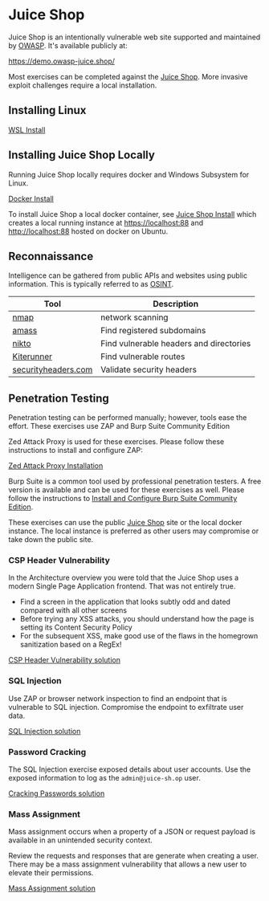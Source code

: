 # Juice Shop

Juice Shop is an intentionally vulnerable web site supported and maintained by [OWASP](owasp.org). It's available publicly at:

<https://demo.owasp-juice.shop/>

Most exercises can be completed against the [Juice Shop](https://demo.owasp-juice.shop/). More invasive exploit challenges require a local installation.

## Installing Linux

[WSL Install](wsl-install.md)

## Installing Juice Shop Locally

Running Juice Shop locally requires docker and Windows Subsystem for Linux.

[Docker Install](docker-install.md)  

To install Juice Shop a local docker container, see [Juice Shop Install](JuiceShop-Install.md) which creates a local running instance at <https://localhost:88> and <http://localhost:88> hosted on docker on Ubuntu.

## Reconnaissance

Intelligence can be gathered from public APIs and websites using public information. This is typically referred to as [OSINT](https://osintframework.com/).

| Tool | Description |
| ---  | ----------  |
| [nmap](OSINT/nmap.md) | network scanning |
| [amass](OSINT/amass.md) | Find registered subdomains |
| [nikto](OSINT/nikto.md) | Find vulnerable headers and directories |
| [Kiterunner](OSINT/Kiterunner.md) | Find vulnerable routes |
| [securityheaders.com](OSINT/securityheaders.md) | Validate security headers |

## Penetration Testing

Penetration testing can be performed manually; however, tools ease the effort. These exercises use ZAP and Burp Suite Community Edition

Zed Attack Proxy is used for these exercises. Please follow these instructions to install and configure ZAP:

[Zed Attack Proxy Installation](./zed-attack-proxy.md)

Burp Suite is a common tool used by professional penetration testers. A free version is available and can be used for these exercises as well.
Please follow the instructions to [Install and Configure Burp Suite Community Edition](Burp-Suite-install.md).

These exercises can use the public [Juice Shop](https://demo.owasp-juice.shop/) site or the local docker instance. The local instance is preferred as other users may compromise or take down the public site.

### CSP Header Vulnerability

In the Architecture overview you were told that the Juice Shop uses a modern Single Page Application frontend. That was not entirely true.

- Find a screen in the application that looks subtly odd and dated compared with all other screens
- Before trying any XSS attacks, you should understand how the page is setting its Content Security Policy
- For the subsequent XSS, make good use of the flaws in the homegrown sanitization based on a RegEx!

[CSP Header Vulnerability solution](./solutions/override-csp-header.md)

### SQL Injection

Use ZAP or browser network inspection to find an endpoint that is vulnerable to SQL injection. Compromise the endpoint to exfiltrate user data.

[SQL Injection solution](./solutions/JuiceShop-sqlinjection.md)

### Password Cracking

The SQL Injection exercise exposed details about user accounts. Use the exposed information to log as the `admin@juice-sh.op` user.

[Cracking Passwords solution](./solutions/cracking-passwords.md)

### Mass Assignment

Mass assignment occurs when a property of a JSON or request payload is available in an unintended security context.

Review the requests and responses that are generate when creating a user. There may be a mass assignment vulnerability that allows a new user to elevate their permissions.

[Mass Assignment solution](./solutions/mass-assignment.md)
